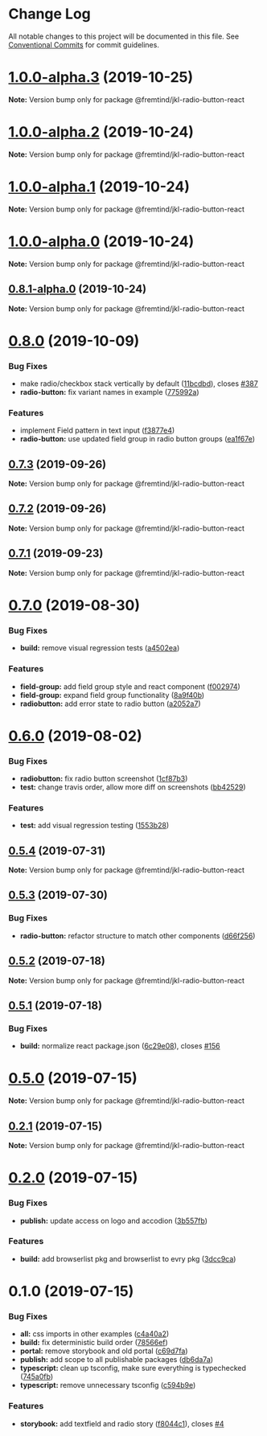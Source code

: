 # Change Log

All notable changes to this project will be documented in this file.
See [Conventional Commits](https://conventionalcommits.org) for commit guidelines.

# [1.0.0-alpha.3](https://github.com/fremtind/jokul/compare/@fremtind/jkl-radio-button-react@1.0.0-alpha.2...@fremtind/jkl-radio-button-react@1.0.0-alpha.3) (2019-10-25)

**Note:** Version bump only for package @fremtind/jkl-radio-button-react





# [1.0.0-alpha.2](https://github.com/fremtind/jokul/compare/@fremtind/jkl-radio-button-react@1.0.0-alpha.1...@fremtind/jkl-radio-button-react@1.0.0-alpha.2) (2019-10-24)

**Note:** Version bump only for package @fremtind/jkl-radio-button-react





# [1.0.0-alpha.1](https://github.com/fremtind/jokul/compare/@fremtind/jkl-radio-button-react@1.0.0-alpha.0...@fremtind/jkl-radio-button-react@1.0.0-alpha.1) (2019-10-24)

**Note:** Version bump only for package @fremtind/jkl-radio-button-react





# [1.0.0-alpha.0](https://github.com/fremtind/jokul/compare/@fremtind/jkl-radio-button-react@0.8.1-alpha.0...@fremtind/jkl-radio-button-react@1.0.0-alpha.0) (2019-10-24)

**Note:** Version bump only for package @fremtind/jkl-radio-button-react





## [0.8.1-alpha.0](https://github.com/fremtind/jokul/compare/@fremtind/jkl-radio-button-react@0.8.0...@fremtind/jkl-radio-button-react@0.8.1-alpha.0) (2019-10-24)

**Note:** Version bump only for package @fremtind/jkl-radio-button-react





# [0.8.0](https://github.com/fremtind/jokul/compare/@fremtind/jkl-radio-button-react@0.7.3...@fremtind/jkl-radio-button-react@0.8.0) (2019-10-09)


### Bug Fixes

* make radio/checkbox stack vertically by default ([11bcdbd](https://github.com/fremtind/jokul/commit/11bcdbd)), closes [#387](https://github.com/fremtind/jokul/issues/387)
* **radio-button:** fix variant names in example ([775992a](https://github.com/fremtind/jokul/commit/775992a))


### Features

* implement Field pattern in text input ([f3877e4](https://github.com/fremtind/jokul/commit/f3877e4))
* **radio-button:** use updated field group in radio button groups ([ea1f67e](https://github.com/fremtind/jokul/commit/ea1f67e))





## [0.7.3](https://github.com/fremtind/jokul/compare/@fremtind/jkl-radio-button-react@0.7.2...@fremtind/jkl-radio-button-react@0.7.3) (2019-09-26)

**Note:** Version bump only for package @fremtind/jkl-radio-button-react





## [0.7.2](https://github.com/fremtind/jokul/compare/@fremtind/jkl-radio-button-react@0.7.1...@fremtind/jkl-radio-button-react@0.7.2) (2019-09-26)

**Note:** Version bump only for package @fremtind/jkl-radio-button-react





## [0.7.1](https://github.com/fremtind/jokul/compare/@fremtind/jkl-radio-button-react@0.7.0...@fremtind/jkl-radio-button-react@0.7.1) (2019-09-23)

**Note:** Version bump only for package @fremtind/jkl-radio-button-react





# [0.7.0](https://github.com/fremtind/jokul/compare/@fremtind/jkl-radio-button-react@0.6.0...@fremtind/jkl-radio-button-react@0.7.0) (2019-08-30)


### Bug Fixes

* **build:** remove visual regression tests ([a4502ea](https://github.com/fremtind/jokul/commit/a4502ea))


### Features

* **field-group:** add field group style and react component ([f002974](https://github.com/fremtind/jokul/commit/f002974))
* **field-group:** expand field group functionality ([8a9f40b](https://github.com/fremtind/jokul/commit/8a9f40b))
* **radiobutton:** add error state to radio button ([a2052a7](https://github.com/fremtind/jokul/commit/a2052a7))





# [0.6.0](https://github.com/fremtind/jokul/compare/@fremtind/jkl-radio-button-react@0.5.4...@fremtind/jkl-radio-button-react@0.6.0) (2019-08-02)


### Bug Fixes

* **radiobutton:** fix radio button screenshot ([1cf87b3](https://github.com/fremtind/jokul/commit/1cf87b3))
* **test:** change travis order, allow more diff on screenshots ([bb42529](https://github.com/fremtind/jokul/commit/bb42529))


### Features

* **test:** add visual regression testing ([1553b28](https://github.com/fremtind/jokul/commit/1553b28))





## [0.5.4](https://github.com/fremtind/jokul/compare/@fremtind/jkl-radio-button-react@0.5.3...@fremtind/jkl-radio-button-react@0.5.4) (2019-07-31)

**Note:** Version bump only for package @fremtind/jkl-radio-button-react





## [0.5.3](https://github.com/fremtind/jokul/compare/@fremtind/jkl-radio-button-react@0.5.2...@fremtind/jkl-radio-button-react@0.5.3) (2019-07-30)


### Bug Fixes

* **radio-button:** refactor structure to match other components ([d66f256](https://github.com/fremtind/jokul/commit/d66f256))





## [0.5.2](https://github.com/fremtind/jokul/compare/@fremtind/jkl-radio-button-react@0.5.1...@fremtind/jkl-radio-button-react@0.5.2) (2019-07-18)

**Note:** Version bump only for package @fremtind/jkl-radio-button-react





## [0.5.1](https://github.com/fremtind/jokul/compare/@fremtind/jkl-radio-button-react@0.5.0...@fremtind/jkl-radio-button-react@0.5.1) (2019-07-18)


### Bug Fixes

* **build:** normalize react package.json ([6c29e08](https://github.com/fremtind/jokul/commit/6c29e08)), closes [#156](https://github.com/fremtind/jokul/issues/156)





# [0.5.0](https://github.com/fremtind/jokul/compare/@fremtind/jkl-radio-button-react@0.2.1...@fremtind/jkl-radio-button-react@0.5.0) (2019-07-15)

**Note:** Version bump only for package @fremtind/jkl-radio-button-react





## [0.2.1](https://github.com/fremtind/jokul/compare/@fremtind/jkl-radio-button-react@0.2.0...@fremtind/jkl-radio-button-react@0.2.1) (2019-07-15)

**Note:** Version bump only for package @fremtind/jkl-radio-button-react





# [0.2.0](https://github.com/fremtind/jokul/compare/@fremtind/jkl-radio-button-react@0.1.0...@fremtind/jkl-radio-button-react@0.2.0) (2019-07-15)

### Bug Fixes

-   **publish:** update access on logo and accodion ([3b557fb](https://github.com/fremtind/jokul/commit/3b557fb))

### Features

-   **build:** add browserlist pkg and browserlist to evry pkg ([3dcc9ca](https://github.com/fremtind/jokul/commit/3dcc9ca))

# 0.1.0 (2019-07-15)

### Bug Fixes

-   **all:** css imports in other examples ([c4a40a2](https://github.com/fremtind/jokul/commit/c4a40a2))
-   **build:** fix deterministic build order ([78566ef](https://github.com/fremtind/jokul/commit/78566ef))
-   **portal:** remove storybook and old portal ([c69d7fa](https://github.com/fremtind/jokul/commit/c69d7fa))
-   **publish:** add scope to all publishable packages ([db6da7a](https://github.com/fremtind/jokul/commit/db6da7a))
-   **typescript:** clean up tsconfig, make sure everything is typechecked ([745a0fb](https://github.com/fremtind/jokul/commit/745a0fb))
-   **typescript:** remove unnecessary tsconfig ([c594b9e](https://github.com/fremtind/jokul/commit/c594b9e))

### Features

-   **storybook:** add textfield and radio story ([f8044c1](https://github.com/fremtind/jokul/commit/f8044c1)), closes [#4](https://github.com/fremtind/jokul/issues/4)
